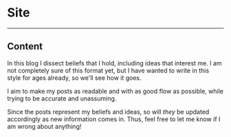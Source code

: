 # Site

- - - 

## Content

In this blog I dissect beliefs that I hold, including ideas that interest me. I am not completely sure of this format yet, but I have wanted to write in this style for ages already, so we'll see how it goes.

I aim to make my posts as readable and with as good flow as possible, while trying to be accurate and unassuming.

Since the posts represent my beliefs and ideas, so will _they_ be updated accordingly as new information comes in. Thus, feel free to let me know if I am wrong about anything!

